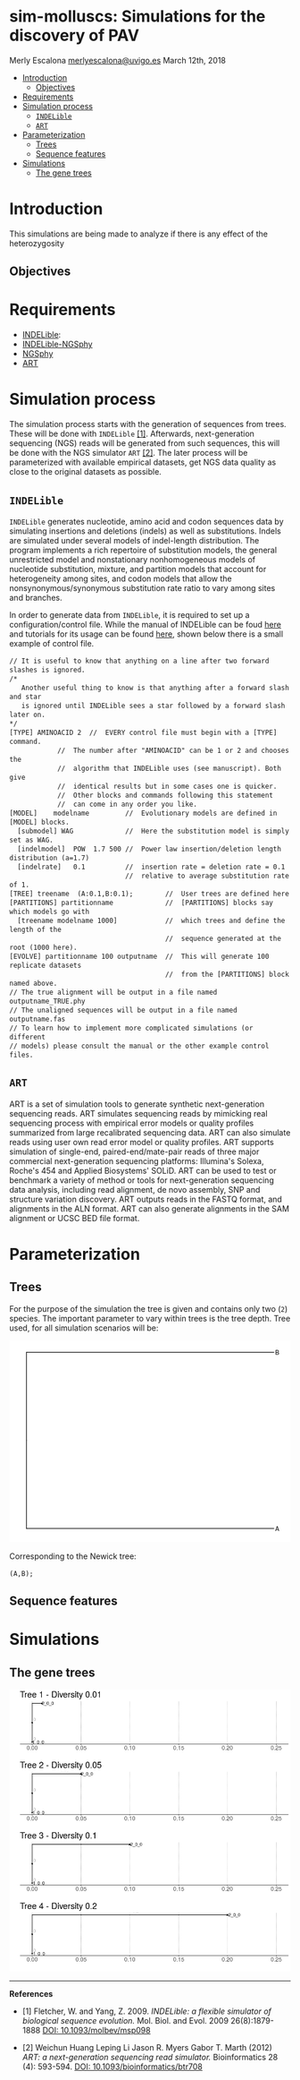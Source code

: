 sim-molluscs: Simulations for the discovery of PAV
================
Merly Escalona <merlyescalona@uvigo.es>
March 12th, 2018

-   [Introduction](#introduction)
    -   [Objectives](#objectives)
-   [Requirements](#requirements)
-   [Simulation process](#simulation-process)
    -   [`INDELible`](#indelible)
    -   [`ART`](#art)
-   [Parameterization](#parameterization)
    -   [Trees](#trees)
    -   [Sequence features](#sequence-features)
-   [Simulations](#simulations)
    -   [The gene trees](#the-gene-trees)

Introduction
============

This simulations are being made to analyze if there is any effect of the heterozygosity

Objectives
----------

Requirements
============

-   [INDELible](http://abacus.gene.ucl.ac.uk/software/indelible/):
-   [INDELible-NGSphy](https://github.com/merlyescalona/indelible-ngsphy)
-   [NGSphy](https://github.com/merlyescalona/ngsphy)
-   [ART](https://www.niehs.nih.gov/research/resources/software/biostatistics/art/index.cfm)

Simulation process
==================

The simulation process starts with the generation of sequences from trees. These will be done with `INDELible` [\[1\]](#fletcher2009). Afterwards, next-generation sequencing (NGS) reads will be generated from such sequences, this will be done with the NGS simulator `ART` [\[2\]](#huang2012). The later process will be parameterized with available empirical datasets, get NGS data quality as close to the original datasets as possible.

`INDELible`
-----------

`INDELible` generates nucleotide, amino acid and codon sequences data by simulating insertions and deletions (indels) as well as substitutions. Indels are simulated under several models of indel-length distribution. The program implements a rich repertoire of substitution models, the general unrestricted model and nonstationary nonhomogeneous models of nucleotide substitution, mixture, and partition models that account for heterogeneity among sites, and codon models that allow the nonsynonymous/synonymous substitution rate ratio to vary among sites and branches.

In order to generate data from `INDELible`, it is required to set up a configuration/control file. While the manual of INDELible can be foud [here](http://abacus.gene.ucl.ac.uk/software/indelible/manual/) and tutorials for its usage can be found [here](http://abacus.gene.ucl.ac.uk/software/indelible/tutorial/), shown below there is a small example of control file.

    // It is useful to know that anything on a line after two forward slashes is ignored.
    /*
       Another useful thing to know is that anything after a forward slash and star
       is ignored until INDELible sees a star followed by a forward slash later on.
    */     
    [TYPE] AMINOACID 2  //  EVERY control file must begin with a [TYPE] command.
                //  The number after "AMINOACID" can be 1 or 2 and chooses the
                //  algorithm that INDELible uses (see manuscript). Both give
                //  identical results but in some cases one is quicker.
                //  Other blocks and commands following this statement
                //  can come in any order you like.
    [MODEL]    modelname         //  Evolutionary models are defined in [MODEL] blocks.
      [submodel] WAG             //  Here the substitution model is simply set as WAG.
      [indelmodel]  POW  1.7 500 //  Power law insertion/deletion length distribution (a=1.7)
      [indelrate]   0.1          //  insertion rate = deletion rate = 0.1
                                 //  relative to average substitution rate of 1.   
    [TREE] treename  (A:0.1,B:0.1);        //  User trees are defined here
    [PARTITIONS] partitionname             //  [PARTITIONS] blocks say which models go with
      [treename modelname 1000]            //  which trees and define the length of the
                                           //  sequence generated at the root (1000 here).
    [EVOLVE] partitionname 100 outputname  //  This will generate 100 replicate datasets
                                           //  from the [PARTITIONS] block named above.
    // The true alignment will be output in a file named outputname_TRUE.phy
    // The unaligned sequences will be output in a file named outputname.fas
    // To learn how to implement more complicated simulations (or different
    // models) please consult the manual or the other example control files.

`ART`
-----

ART is a set of simulation tools to generate synthetic next-generation sequencing reads. ART simulates sequencing reads by mimicking real sequencing process with empirical error models or quality profiles summarized from large recalibrated sequencing data. ART can also simulate reads using user own read error model or quality profiles. ART supports simulation of single-end, paired-end/mate-pair reads of three major commercial next-generation sequencing platforms: Illumina's Solexa, Roche's 454 and Applied Biosystems' SOLiD. ART can be used to test or benchmark a variety of method or tools for next-generation sequencing data analysis, including read alignment, de novo assembly, SNP and structure variation discovery. ART outputs reads in the FASTQ format, and alignments in the ALN format. ART can also generate alignments in the SAM alignment or UCSC BED file format.

<!-- ###  
No hotspots
play with tree height = mutation rate
let hotspot have a value that's depending on the mutation rate. -->
Parameterization
================

Trees
-----

For the purpose of the simulation the tree is given and contains only two (`2`) species. The important parameter to vary within trees is the tree depth. Tree used, for all simulation scenarios will be:

![](report.sim.molluscs_files/figure-markdown_github/unnamed-chunk-1-1.png)

Corresponding to the Newick tree:

    (A,B);

Sequence features
-----------------

Simulations
===========

The gene trees
--------------

![](report.sim.molluscs_files/figure-markdown_github/The%20gene%20tree-1.png)

------------------------------------------------------------------------

**References**

-   \[1\] Fletcher, W. and Yang, Z. 2009. *INDELible: a flexible simulator of biological sequence evolution.* Mol. Biol. and Evol. 2009 26(8):1879-1888 [DOI: 10.1093/molbev/msp098](https://doi.org/10.1093/molbev/msp098)

-   \[2\] Weichun Huang Leping Li Jason R. Myers Gabor T. Marth (2012) *ART: a next-generation sequencing read simulator.* Bioinformatics 28 (4): 593-594. [DOI: 10.1093/bioinformatics/btr708](https://doi.org/10.1093/bioinformatics/btr708)
